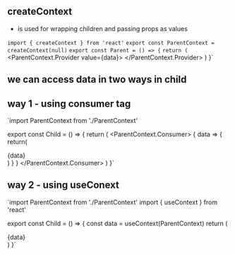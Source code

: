 
## createContext 
- is used for wrapping children and passing props as values 

`import { createContext } from 'react'`
`export const ParentContext = createContext(null)`
`export const Parent = () => {`
    `return (`
        <ParentContext.Provider value={data}>
        <Child/>
        </ParentContext.Provider>
    )
}`



## we can access data in two ways in child

## way 1 - using consumer tag

`import ParentContext from './ParentContext'

export const Child = () => {
   return (
    <ParentContext.Consumer>
      {
        data => {
            return(
                <div>{data}</div>
            )
        }
      }
    </ParentContext.Consumer>
   )
}`

## way 2 - using useConext


`import ParentContext from './ParentContext'
 import { useContext } from 'react'

 export const Child = () => {
    const data = useContext(ParentContext)
    return (
     <div>{data}</div> 
    )
 }`
